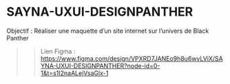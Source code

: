# SAYNA-UXUI-DESIGNPANTHER
Objectif : Réaliser une maquette d’un site internet sur l’univers de Black Panther
>>Lien Figma : https://www.figma.com/design/VPXRD7JANEo9h8u6wvLViX/SAYNA-UXUI-DESIGNPANTHER?node-id=0-1&t=s1I2naALejVsaGlx-1
